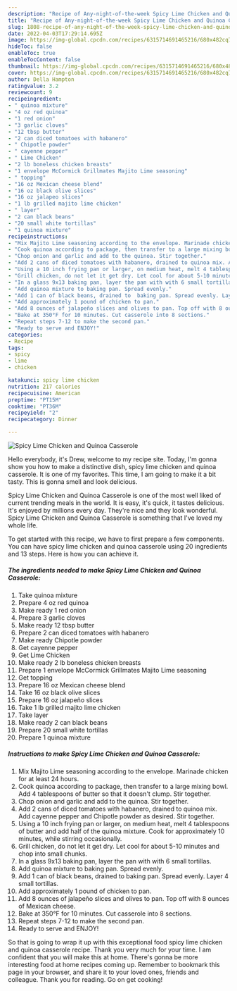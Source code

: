 ```yaml
---
description: "Recipe of Any-night-of-the-week Spicy Lime Chicken and Quinoa Casserole"
title: "Recipe of Any-night-of-the-week Spicy Lime Chicken and Quinoa Casserole"
slug: 1808-recipe-of-any-night-of-the-week-spicy-lime-chicken-and-quinoa-casserole
date: 2022-04-03T17:29:14.695Z
image: https://img-global.cpcdn.com/recipes/6315714691465216/680x482cq70/spicy-lime-chicken-and-quinoa-casserole-recipe-main-photo.jpg
hideToc: false
enableToc: true
enableTocContent: false
thumbnail: https://img-global.cpcdn.com/recipes/6315714691465216/680x482cq70/spicy-lime-chicken-and-quinoa-casserole-recipe-main-photo.jpg
cover: https://img-global.cpcdn.com/recipes/6315714691465216/680x482cq70/spicy-lime-chicken-and-quinoa-casserole-recipe-main-photo.jpg
author: Della Hampton
ratingvalue: 3.2
reviewcount: 9
recipeingredient:
- " quinoa mixture"
- "4 oz red quinoa"
- "1 red onion"
- "3 garlic cloves"
- "12 tbsp butter"
- "2 can diced tomatoes with habanero"
- " Chipotle powder"
- " cayenne pepper"
- " Lime Chicken"
- "2 lb boneless chicken breasts"
- "1 envelope McCormick Grillmates Majito Lime seasoning"
- " topping"
- "16 oz Mexican cheese blend"
- "16 oz black olive slices"
- "16 oz jalapeo slices"
- "1 lb grilled majito lime chicken"
- " layer"
- "2 can black beans"
- "20 small white tortillas"
- "1 quinoa mixture"
recipeinstructions:
- "Mix Majito Lime seasoning according to the envelope. Marinade chicken for at least 24 hours."
- "Cook quinoa according to package, then transfer to a large mixing bowl. Add 4 tablespoons of butter so that it doesn&#39;t clump. Stir together."
- "Chop onion and garlic and add to the quinoa. Stir together."
- "Add 2 cans of diced tomatoes with habanero, drained to quinoa mix. Add cayenne pepper and Chipotle powder as desired. Stir together."
- "Using a 10 inch frying pan or larger, on medium heat, melt 4 tablespoons of butter and add half of the quinoa mixture. Cook for approximately 10 minutes, while stirring occasionally."
- "Grill chicken, do not let it get dry. Let cool for about 5-10 minutes and chop into small chunks."
- "In a glass 9x13 baking pan, layer the pan with with 6 small tortillas."
- "Add quinoa mixture to baking pan. Spread evenly."
- "Add 1 can of black beans, drained to  baking pan. Spread evenly. Layer 4 small tortillas."
- "Add approximately 1 pound of chicken to pan."
- "Add 8 ounces of jalapeño slices and olives to pan. Top off with 8 ounces of Mexican cheese."
- "Bake at 350°F for 10 minutes. Cut casserole into 8 sections."
- "Repeat steps 7-12 to make the second pan."
- "Ready to serve and ENJOY!"
categories:
- Recipe
tags:
- spicy
- lime
- chicken

katakunci: spicy lime chicken 
nutrition: 217 calories
recipecuisine: American
preptime: "PT15M"
cooktime: "PT36M"
recipeyield: "2"
recipecategory: Dinner

---
```



![Spicy Lime Chicken and Quinoa Casserole](https://img-global.cpcdn.com/recipes/6315714691465216/680x482cq70/spicy-lime-chicken-and-quinoa-casserole-recipe-main-photo.jpg)

Hello everybody, it's Drew, welcome to my recipe site. Today, I'm gonna show you how to make a distinctive dish, spicy lime chicken and quinoa casserole. It is one of my favorites. This time, I am going to make it a bit tasty. This is gonna smell and look delicious.



Spicy Lime Chicken and Quinoa Casserole is one of the most well liked of current trending meals in the world. It is easy, it's quick, it tastes delicious. It's enjoyed by millions every day. They're nice and they look wonderful. Spicy Lime Chicken and Quinoa Casserole is something that I've loved my whole life.


To get started with this recipe, we have to first prepare a few components. You can have spicy lime chicken and quinoa casserole using 20 ingredients and 13 steps. Here is how you can achieve it.

<!--inarticleads1-->

##### The ingredients needed to make Spicy Lime Chicken and Quinoa Casserole:

1. Take  quinoa mixture
1. Prepare 4 oz red quinoa
1. Make ready 1 red onion
1. Prepare 3 garlic cloves
1. Make ready 12 tbsp butter
1. Prepare 2 can diced tomatoes with habanero
1. Make ready  Chipotle powder
1. Get  cayenne pepper
1. Get  Lime Chicken
1. Make ready 2 lb boneless chicken breasts
1. Prepare 1 envelope McCormick Grillmates Majito Lime seasoning
1. Get  topping
1. Prepare 16 oz Mexican cheese blend
1. Take 16 oz black olive slices
1. Prepare 16 oz jalapeño slices
1. Take 1 lb grilled majito lime chicken
1. Take  layer
1. Make ready 2 can black beans
1. Prepare 20 small white tortillas
1. Prepare 1 quinoa mixture




<!--inarticleads2-->

##### Instructions to make Spicy Lime Chicken and Quinoa Casserole:

1. Mix Majito Lime seasoning according to the envelope. Marinade chicken for at least 24 hours.
1. Cook quinoa according to package, then transfer to a large mixing bowl. Add 4 tablespoons of butter so that it doesn&#39;t clump. Stir together.
1. Chop onion and garlic and add to the quinoa. Stir together.
1. Add 2 cans of diced tomatoes with habanero, drained to quinoa mix. Add cayenne pepper and Chipotle powder as desired. Stir together.
1. Using a 10 inch frying pan or larger, on medium heat, melt 4 tablespoons of butter and add half of the quinoa mixture. Cook for approximately 10 minutes, while stirring occasionally.
1. Grill chicken, do not let it get dry. Let cool for about 5-10 minutes and chop into small chunks.
1. In a glass 9x13 baking pan, layer the pan with with 6 small tortillas.
1. Add quinoa mixture to baking pan. Spread evenly.
1. Add 1 can of black beans, drained to  baking pan. Spread evenly. Layer 4 small tortillas.
1. Add approximately 1 pound of chicken to pan.
1. Add 8 ounces of jalapeño slices and olives to pan. Top off with 8 ounces of Mexican cheese.
1. Bake at 350°F for 10 minutes. Cut casserole into 8 sections.
1. Repeat steps 7-12 to make the second pan.
1. Ready to serve and ENJOY!



So that is going to wrap it up with this exceptional food spicy lime chicken and quinoa casserole recipe. Thank you very much for your time. I am confident that you will make this at home. There's gonna be more interesting food at home recipes coming up. Remember to bookmark this page in your browser, and share it to your loved ones, friends and colleague. Thank you for reading. Go on get cooking!
